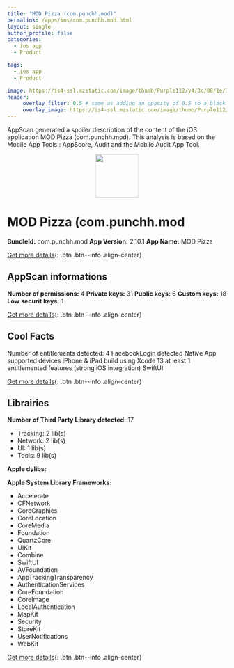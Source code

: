 ```yaml
---
title: "MOD Pizza (com.punchh.mod)"
permalink: /apps/ios/com.punchh.mod.html
layout: single
author_profile: false
categories: 
  - ios app 
  - Product 

tags: 
  - ios app 
  - Product 

image: https://is4-ssl.mzstatic.com/image/thumb/Purple112/v4/3c/08/1e/3c081eb1-edbf-4965-0d4d-cda28cadd72e/AppIcon-1x_U007emarketing-0-7-0-85-220.png/512x512bb.jpg
header: 
     overlay_filter: 0.5 # same as adding an opacity of 0.5 to a black background
     overlay_image: https://is4-ssl.mzstatic.com/image/thumb/Purple112/v4/3c/08/1e/3c081eb1-edbf-4965-0d4d-cda28cadd72e/AppIcon-1x_U007emarketing-0-7-0-85-220.png/512x512bb.jpg
---
```

AppScan generated a spoiler description of the content of the iOS application MOD Pizza (com.punchh.mod). This analysis is based on the Mobile App Tools : AppScore, Audit and the Mobile Audit App Tool.

  
  
<div style="text-align: center;"><img src="https://is4-ssl.mzstatic.com/image/thumb/Purple112/v4/3c/08/1e/3c081eb1-edbf-4965-0d4d-cda28cadd72e/AppIcon-1x_U007emarketing-0-7-0-85-220.png/512x512bb.jpg" width="100" height="100"></div>  
  
# MOD Pizza (com.punchh.mod

**BundleId:** com.punchh.mod
**App Version:** 2.10.1
**App Name:** MOD Pizza


[Get more details](/pricing.html){: .btn .btn--info .align-center}  
  
## AppScan informations 

**Number of permissions:** 4
**Private keys:** 31
**Public keys:** 6
**Custom keys:** 18
**Low securit keys:** 1
  
[Get more details](/pricing.html){: .btn .btn--info .align-center}

## Cool Facts

Number of entitlements detected: 4
FacebookLogin detected
Native App
supported devices iPhone & iPad
build using Xcode 13
at least 1 entitlemented features (strong iOS integration)
SwiftUI
  
[Get more details](/pricing.html){: .btn .btn--info .align-center}

## Librairies 
**Number of Third Party Library detected:** 17
- Tracking: 2 lib(s)
- Network: 2 lib(s)
- UI: 1 lib(s)
- Tools: 9 lib(s)

**Apple dylibs:**


**Apple System Library Frameworks:**
- Accelerate
- CFNetwork
- CoreGraphics
- CoreLocation
- CoreMedia
- Foundation
- QuartzCore
- UIKit
- Combine
- SwiftUI
- AVFoundation
- AppTrackingTransparency
- AuthenticationServices
- CoreFoundation
- CoreImage
- LocalAuthentication
- MapKit
- Security
- StoreKit
- UserNotifications
- WebKit


  
[Get more details](/pricing.html){: .btn .btn--info .align-center}

